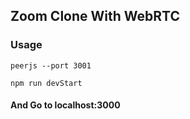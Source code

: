 ﻿## Zoom Clone With WebRTC
 
### Usage
```
peerjs --port 3001

npm run devStart
```

#### And Go to localhost:3000
